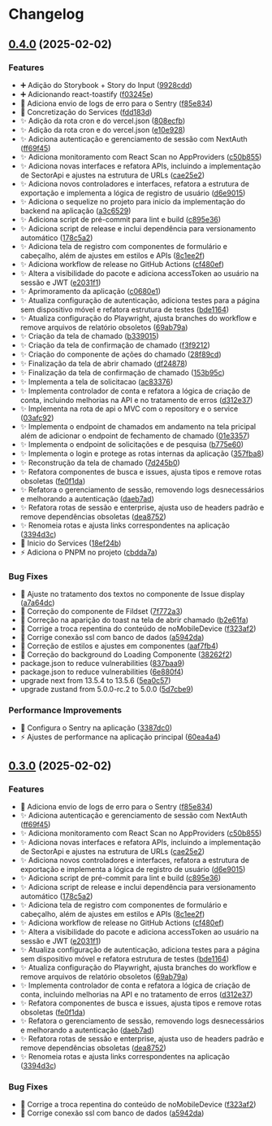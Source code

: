 # Changelog

## [0.4.0](https://github.com/welllucky/Services/compare/v0.3.0...v0.4.0) (2025-02-02)


### Features

* :heavy_plus_sign: Adição do Storybook + Story do Input ([9928cdd](https://github.com/welllucky/Services/commit/9928cdd507d715cb9086e4662c09d7c0108f3ebc))
* :heavy_plus_sign: Adicionando react-toastify ([f03245e](https://github.com/welllucky/Services/commit/f03245ed33715aa7a6d6c2a6605b62d0bdd70777))
* :monocle_face: Adiciona envio de logs de erro para o Sentry ([f85e834](https://github.com/welllucky/Services/commit/f85e83453c154bdb5fea06eed2a92c6b2715016a))
* :safety_vest: Concretização do Services ([fdd183d](https://github.com/welllucky/Services/commit/fdd183d62686f22909e7d01a659eea580a48059c))
* :sparkles: Adição da rota cron e do vercel.json ([808ecfb](https://github.com/welllucky/Services/commit/808ecfbc458ae070054acd0fdb1b36c112b05141))
* :sparkles: Adição da rota cron e do vercel.json ([e10e928](https://github.com/welllucky/Services/commit/e10e928302d7f56443ba269fb994a4dc85f91d44))
* :sparkles: Adiciona autenticação e gerenciamento de sessão com NextAuth ([ff69f45](https://github.com/welllucky/Services/commit/ff69f45709e58e5d2a45601802b7d277116e8a0d))
* :sparkles: Adiciona monitoramento com React Scan no AppProviders ([c50b855](https://github.com/welllucky/Services/commit/c50b855cdbdd8117b2477be25160d295af7af1bb))
* :sparkles: Adiciona novas interfaces e refatora APIs, incluindo a implementação de SectorApi e ajustes na estrutura de URLs ([cae25e2](https://github.com/welllucky/Services/commit/cae25e2270f3919620492f11118ffd01bf8f20bf))
* :sparkles: Adiciona novos controladores e interfaces, refatora a estrutura de exportação e implementa a lógica de registro de usuário ([d6e9015](https://github.com/welllucky/Services/commit/d6e9015087b4b37a28924bf4234e1bb14a42cd54))
* :sparkles: Adiciona o sequelize no projeto para inicio da implementação do backend na aplicação ([a3c6529](https://github.com/welllucky/Services/commit/a3c6529d5552a901ec2c90fbb2ed088b91899989))
* :sparkles: Adiciona script de pré-commit para lint e build ([c895e36](https://github.com/welllucky/Services/commit/c895e3681b1e02e609a6fc143a1ad6b69115e332))
* :sparkles: Adiciona script de release e inclui dependência para versionamento automático ([178c5a2](https://github.com/welllucky/Services/commit/178c5a2c7623035b4681bf203f0a672441d7b75d))
* :sparkles: Adiciona tela de registro com componentes de formulário e cabeçalho, além de ajustes em estilos e APIs ([8c1ee2f](https://github.com/welllucky/Services/commit/8c1ee2f3b6fd563b49c9b55c46b46ab2d7436a07))
* :sparkles: Adiciona workflow de release no GitHub Actions ([cf480ef](https://github.com/welllucky/Services/commit/cf480ef52409b215cc38c554ecb9f721f21b03c3))
* :sparkles: Altera a visibilidade do pacote e adiciona accessToken ao usuário na sessão e JWT ([e2031f1](https://github.com/welllucky/Services/commit/e2031f14b0f8a15b0a3d1f53667d110fc084098a))
* :sparkles: Aprimoramento da aplicação ([c0680e1](https://github.com/welllucky/Services/commit/c0680e10b05f50a6e2936840048aaae5d271a575))
* :sparkles: Atualiza configuração de autenticação, adiciona testes para a página sem dispositivo móvel e refatora estrutura de testes ([bde1164](https://github.com/welllucky/Services/commit/bde116449bc0e89e48fb2ca230d3f49b92530260))
* :sparkles: Atualiza configuração do Playwright, ajusta branches do workflow e remove arquivos de relatório obsoletos ([69ab79a](https://github.com/welllucky/Services/commit/69ab79a79858e47353e26eb9ab4a6d3729896e99))
* :sparkles: Criação da tela de chamado ([b339015](https://github.com/welllucky/Services/commit/b33901502c8fbf8a3d9da6e10d420b5eba2dbcf3))
* :sparkles: Criação da tela de confirmação de chamado ([f3f9212](https://github.com/welllucky/Services/commit/f3f92121e507457f5a370f3e050945d4b6acb22b))
* :sparkles: Criação do componente de ações do chamado ([28f89cd](https://github.com/welllucky/Services/commit/28f89cd060cc63e35a7bf5987dad6f5ed17ad829))
* :sparkles: Finalização da tela de abrir chamado ([df24878](https://github.com/welllucky/Services/commit/df24878e415b69453c803105833958a44506bff5))
* :sparkles: Finalização da tela de confirmação de chamado ([153b95c](https://github.com/welllucky/Services/commit/153b95ca6f94b5442425c203fc6819a1dadb5488))
* :sparkles: Implementa a tela de solicitacao ([ac83376](https://github.com/welllucky/Services/commit/ac8337606472e554edc6f1170643f9264568f5a4))
* :sparkles: Implementa controlador de conta e refatora a lógica de criação de conta, incluindo melhorias na API e no tratamento de erros ([d312e37](https://github.com/welllucky/Services/commit/d312e377eaff287ed50f3ba0a696b102b7eb19c0))
* :sparkles: Implementa na rota de api o MVC com o repository e o service ([03afc92](https://github.com/welllucky/Services/commit/03afc929d4a88f30f0262b2423e13e7ee1b760f8))
* :sparkles: Implementa o endpoint de chamados em andamento na tela pricipal além de adicionar o endpoint de fechamento de chamado ([01e3357](https://github.com/welllucky/Services/commit/01e3357362854e84d597f9fecd1b040692db48dc))
* :sparkles: Implementa o endpoint de solicitações e de pesquisa ([b775e60](https://github.com/welllucky/Services/commit/b775e6093a762db68958a0eedcabc3204d1e9a35))
* :sparkles: Implementa o login e protege as rotas internas da aplicação ([357fba8](https://github.com/welllucky/Services/commit/357fba829063980f04307f07f9be8e392cbc8980))
* :sparkles: Reconstrução da tela de chamado ([7d245b0](https://github.com/welllucky/Services/commit/7d245b053a46ce5d445952772c57e4451d81f920))
* :sparkles: Refatora componentes de busca e issues, ajusta tipos e remove rotas obsoletas ([fe0f1da](https://github.com/welllucky/Services/commit/fe0f1da792a487fa9bc62e4af455cf82ae278046))
* :sparkles: Refatora o gerenciamento de sessão, removendo logs desnecessários e melhorando a autenticação ([daeb7ad](https://github.com/welllucky/Services/commit/daeb7adbae3596c955a696642de804dfa0dd7bea))
* :sparkles: Refatora rotas de sessão e enterprise, ajusta uso de headers padrão e remove dependências obsoletas ([dea8752](https://github.com/welllucky/Services/commit/dea8752521e4b92908e660932a4a9b296a24348b))
* :sparkles: Renomeia rotas e ajusta links correspondentes na aplicação ([3394d3c](https://github.com/welllucky/Services/commit/3394d3c981d6f00f1be4091dea71daad9011fad2))
* :tada: Inicio do Services ([18ef24b](https://github.com/welllucky/Services/commit/18ef24b1d1d6ec87b58894775219a73128fc0308))
* :zap: Adiciona o PNPM no projeto ([cbdda7a](https://github.com/welllucky/Services/commit/cbdda7acd2ea7282cdba188dcf5738dae7b301ae))


### Bug Fixes

* :bug: Ajuste no tratamento dos textos no componente de Issue display ([a7a64dc](https://github.com/welllucky/Services/commit/a7a64dc8859b5536724d3ce725e570c5716456ef))
* :bug: Correção do componente de Fildset ([7f772a3](https://github.com/welllucky/Services/commit/7f772a33bbd57f304a72012f7f124617084f8ca9))
* :bug: Correção na aparição do toast na tela de abrir chamado ([b2e61fa](https://github.com/welllucky/Services/commit/b2e61fae599e4c50f46c6f80d24cb2977d9f10c9))
* :bug: Corrige a troca repentina do conteúdo de noMobileDevice ([f323af2](https://github.com/welllucky/Services/commit/f323af27fd1581332d737a2331d783037d837403))
* :bug: Corrige conexão ssl com banco de dados ([a5942da](https://github.com/welllucky/Services/commit/a5942da042dbdd4b80a2a3e4e8f5e0d7b6ebf0ff))
* :lipstick: Correção de estilos e ajustes em componentes ([aaf7fb4](https://github.com/welllucky/Services/commit/aaf7fb47ac940faf2b5d1733a077c5c836ea4fc7))
* :lipstick: Correção do background do Loading Componente ([38262f2](https://github.com/welllucky/Services/commit/38262f262efc9ffe07327bcaf02d898dd5a495a0))
* package.json to reduce vulnerabilities ([837baa9](https://github.com/welllucky/Services/commit/837baa92949d1f80f95a51a6137914642be907fa))
* package.json to reduce vulnerabilities ([6e880f4](https://github.com/welllucky/Services/commit/6e880f466ab5642810cee8fc5e695e590e39978f))
* upgrade next from 13.5.4 to 13.5.6 ([5ea0c57](https://github.com/welllucky/Services/commit/5ea0c571679adf7e598bceebc9a3096d04fd903f))
* upgrade zustand from 5.0.0-rc.2 to 5.0.0 ([5d7cbe9](https://github.com/welllucky/Services/commit/5d7cbe977e9b20b646153703e0f8fa6cbc86c633))


### Performance Improvements

* :wrench: Configura o Sentry na aplicação ([3387dc0](https://github.com/welllucky/Services/commit/3387dc09cd8f556a1d145b5db063e055f56aa690))
* :zap: Ajustes de performance na aplicação principal ([60ea4a4](https://github.com/welllucky/Services/commit/60ea4a4d0ac1de59260eb6010bfc55b9782f890d))

## [0.3.0](https://github.com/welllucky/Services/compare/0.2.0...v0.3.0) (2025-02-02)


### Features

* :monocle_face: Adiciona envio de logs de erro para o Sentry ([f85e834](https://github.com/welllucky/Services/commit/f85e83453c154bdb5fea06eed2a92c6b2715016a))
* :sparkles: Adiciona autenticação e gerenciamento de sessão com NextAuth ([ff69f45](https://github.com/welllucky/Services/commit/ff69f45709e58e5d2a45601802b7d277116e8a0d))
* :sparkles: Adiciona monitoramento com React Scan no AppProviders ([c50b855](https://github.com/welllucky/Services/commit/c50b855cdbdd8117b2477be25160d295af7af1bb))
* :sparkles: Adiciona novas interfaces e refatora APIs, incluindo a implementação de SectorApi e ajustes na estrutura de URLs ([cae25e2](https://github.com/welllucky/Services/commit/cae25e2270f3919620492f11118ffd01bf8f20bf))
* :sparkles: Adiciona novos controladores e interfaces, refatora a estrutura de exportação e implementa a lógica de registro de usuário ([d6e9015](https://github.com/welllucky/Services/commit/d6e9015087b4b37a28924bf4234e1bb14a42cd54))
* :sparkles: Adiciona script de pré-commit para lint e build ([c895e36](https://github.com/welllucky/Services/commit/c895e3681b1e02e609a6fc143a1ad6b69115e332))
* :sparkles: Adiciona script de release e inclui dependência para versionamento automático ([178c5a2](https://github.com/welllucky/Services/commit/178c5a2c7623035b4681bf203f0a672441d7b75d))
* :sparkles: Adiciona tela de registro com componentes de formulário e cabeçalho, além de ajustes em estilos e APIs ([8c1ee2f](https://github.com/welllucky/Services/commit/8c1ee2f3b6fd563b49c9b55c46b46ab2d7436a07))
* :sparkles: Adiciona workflow de release no GitHub Actions ([cf480ef](https://github.com/welllucky/Services/commit/cf480ef52409b215cc38c554ecb9f721f21b03c3))
* :sparkles: Altera a visibilidade do pacote e adiciona accessToken ao usuário na sessão e JWT ([e2031f1](https://github.com/welllucky/Services/commit/e2031f14b0f8a15b0a3d1f53667d110fc084098a))
* :sparkles: Atualiza configuração de autenticação, adiciona testes para a página sem dispositivo móvel e refatora estrutura de testes ([bde1164](https://github.com/welllucky/Services/commit/bde116449bc0e89e48fb2ca230d3f49b92530260))
* :sparkles: Atualiza configuração do Playwright, ajusta branches do workflow e remove arquivos de relatório obsoletos ([69ab79a](https://github.com/welllucky/Services/commit/69ab79a79858e47353e26eb9ab4a6d3729896e99))
* :sparkles: Implementa controlador de conta e refatora a lógica de criação de conta, incluindo melhorias na API e no tratamento de erros ([d312e37](https://github.com/welllucky/Services/commit/d312e377eaff287ed50f3ba0a696b102b7eb19c0))
* :sparkles: Refatora componentes de busca e issues, ajusta tipos e remove rotas obsoletas ([fe0f1da](https://github.com/welllucky/Services/commit/fe0f1da792a487fa9bc62e4af455cf82ae278046))
* :sparkles: Refatora o gerenciamento de sessão, removendo logs desnecessários e melhorando a autenticação ([daeb7ad](https://github.com/welllucky/Services/commit/daeb7adbae3596c955a696642de804dfa0dd7bea))
* :sparkles: Refatora rotas de sessão e enterprise, ajusta uso de headers padrão e remove dependências obsoletas ([dea8752](https://github.com/welllucky/Services/commit/dea8752521e4b92908e660932a4a9b296a24348b))
* :sparkles: Renomeia rotas e ajusta links correspondentes na aplicação ([3394d3c](https://github.com/welllucky/Services/commit/3394d3c981d6f00f1be4091dea71daad9011fad2))


### Bug Fixes

* :bug: Corrige a troca repentina do conteúdo de noMobileDevice ([f323af2](https://github.com/welllucky/Services/commit/f323af27fd1581332d737a2331d783037d837403))
* :bug: Corrige conexão ssl com banco de dados ([a5942da](https://github.com/welllucky/Services/commit/a5942da042dbdd4b80a2a3e4e8f5e0d7b6ebf0ff))
